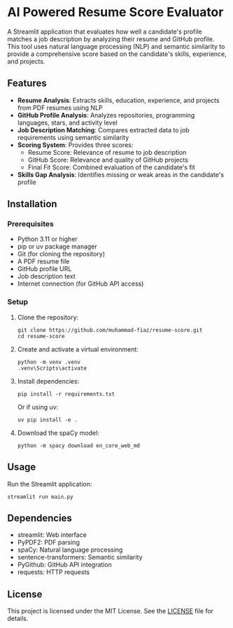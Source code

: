 # AI Powered Resume Score Evaluator

A Streamlit application that evaluates how well a candidate's profile matches a job description by analyzing their resume and GitHub profile.
This tool uses natural language processing (NLP) and semantic similarity to provide a comprehensive score based on the candidate's skills, experience, and projects.

## Features

- **Resume Analysis**: Extracts skills, education, experience, and projects from PDF resumes using NLP
- **GitHub Profile Analysis**: Analyzes repositories, programming languages, stars, and activity level
- **Job Description Matching**: Compares extracted data to job requirements using semantic similarity
- **Scoring System**: Provides three scores:
  - Resume Score: Relevance of resume to job description
  - GitHub Score: Relevance and quality of GitHub projects
  - Final Fit Score: Combined evaluation of the candidate's fit
- **Skills Gap Analysis**: Identifies missing or weak areas in the candidate's profile

## Installation

### Prerequisites

- Python 3.11 or higher
- pip or uv package manager
- Git (for cloning the repository)
- A PDF resume file
- GitHub profile URL
- Job description text
- Internet connection (for GitHub API access)

### Setup

1. Clone the repository:
   ```
   git clone https://github.com/muhammad-fiaz/resume-score.git
   cd resume-score
   ```

2. Create and activate a virtual environment:
   ```
   python -m venv .venv
   .venv\Scripts\activate
   ```

3. Install dependencies:
   ```
   pip install -r requirements.txt
   ```
   
   Or if using uv:
   ```
   uv pip install -e .
   ```

4. Download the spaCy model:
   ```
   python -m spacy download en_core_web_md
   ```

## Usage

Run the Streamlit application:
   ```
   streamlit run main.py
   ```


## Dependencies

- streamlit: Web interface
- PyPDF2: PDF parsing
- spaCy: Natural language processing
- sentence-transformers: Semantic similarity
- PyGithub: GitHub API integration
- requests: HTTP requests

## License
This project is licensed under the MIT License. See the [LICENSE](LICENSE) file for details.